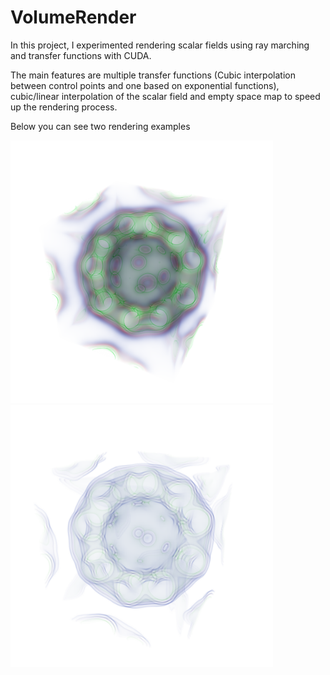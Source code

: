 # VolumeRender

In this project, I experimented rendering scalar fields using ray marching and transfer functions with CUDA.

The main features are multiple transfer functions (Cubic interpolation between control points and one based on exponential functions),
cubic/linear interpolation of the scalar field and empty space map to speed up the rendering process.

Below you can see two rendering examples

<div>
<img src="VolumeRender/render.png" width="420"/>
<img src="VolumeRender/render_default.png" width="420"/>
</div>
